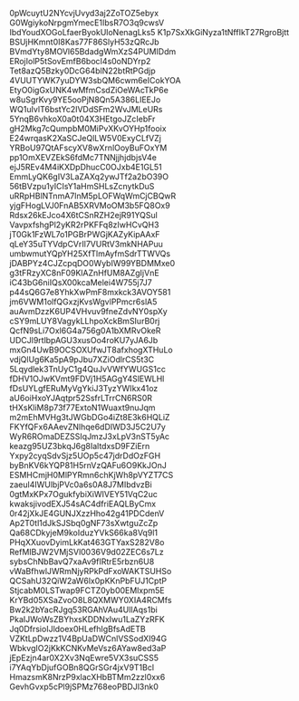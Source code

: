0pWcuytU2NYcvjUvyd3aj2ZoTOZ5ebyx
G0WgiykoNrpgmYmecE1IbsR7O3q9cwsV
IbdYoudXOGoLfaerByokUloNenagLks5
K1p7SxXkGiNyza1tNffIkT27RgroBjtt
BSUjHKmnt0I8Kas77F86SlyH53zQRcJb
BVmdYty8MOVl65BdadgWmXzS4PUMIDdm
ERojIolP5tSovEmfB6bocI4s0oNDYrp2
Tet8azQ5Bzky0DcG64blN22btRtPGdjp
4VUUTYWK7yuDYW3sbQM6cwm6eICokYOA
EtyO0igGxUNK4wMfmCsdZiOeWAcTkP6e
w8uSgrKvy9YE5ooPjN8Qn5A386LIEEJo
WQ1uIvlT6bstYc2IVDdSFm2WvJMLeURs
5YnqB6vhkoX0a0t04X3HEtgoJZcIebFr
gH2Mkg7cQumpbM0MiPvXKvOYHp1fooix
E24wrqasK2XaSCJeQlLW5V0ExyCLfVZj
YRBoU97QtAFscyXV8wXrnlOoyBuFOxYM
pp1OmXEVZEkS6fdMc7TNNjjhjdbjsV4e
ejJ5REv4M4iKXDpDhucC0OJxb4E1GL51
EmmLyQK6gIV3LaZAXq2ywJTf2a2bO39O
56tBVzpu1yICIsY1aHmSHLsZcnytkDuS
uRRpHBlNTnmA7lnM5pLOFWqWmCjCBQwR
yjgFHogLVJ0FnAB5XRVMoOM3b5FQ8Ox9
Rdsx26kEJco4X6tCSnRZH2ejR91YQSul
VavpxfshgPl2yKR2rPKFFq8zIwHCvQH3
jT0Gk1FzWL7o1PGBrPWGjKAZyKipAAxF
qLeY35uTYVdpCVrIl7VURtV3mkNHAPuu
umbwmutYQpYH25XfTlmAyfmSdrTTWVQs
jDABPYz4CJZcpqDO0WybIW99YBDMMxe0
g3tFRzyXC8nF09KlAZnHfUM8AZgIjVnE
iC43bG6niIQsX00kcaMelei4W755j7J7
p44sQ6G7e8YhkXwPmF8mxkck3AVOY581
jm6VWM1olfQGxzjKvsWgvlPPmcr6slA5
auAvmDzzK6UP4VHvuv9fneZdvNY0spXy
cSY9mLUY8VagykLLhpoXckBmSIurB0rj
QcfN9sLi7Oxl6G4a756g0A1bXMRvOkeR
UDCJl9rtlbpAGU3xusOo4roKU7yJA6Jb
mxGn4UwB9OCSOXUfwJT8afxhogXTHuLo
vdjQlUg6Ka5pA9pJbu7XZiOdlrCS5t3C
5Lqydlek3TnUyC1g4QuJvVWfYWUGS1cc
fDHV1OJwKVmt9FDVj1H5AGgY4SlEWLHl
fDsUYLgfERuMyVgYkiJ3TyzYWIkx41oz
aU6oiHxoYJAqtpr52SsfrLTrrCN6RS0R
tHXsKliM8p73f77ExtoN1Wuaxt9nuJqm
m2mEhMVHg3tJWGbDGo4iZt8E3k6HQLiZ
FKYfQFx6AAevZNlhqe6dDIWD3J5C2U7y
WyR6ROmaDEZSSIqJmzJ3xLpV3nST5yAc
keazg95UZ3bkqJ6g8IaltdxsD9FZiErn
Yxpy2cyqSdvSjz5UOp5c47jdrDdOzFGH
byBnKV6kYQP81H5rnVzQAFu6O9KkJOnJ
ESMHCmjH0MlPYRmn6chKjWh8pVYZT7CS
zaeul4IWUlbjPVc0a6s0A8J7MIbdvzBi
0gtMxKPx7OgukfybiXiWIVEY51VqC2uc
kwaksjivodEXJ54sAC4dfriEAQLByCmx
0r42jXkJE4GUNJXzzHho42g41PDCdenV
Ap2T0tl1dJkSJSbq0gNF73sXwtguZcZp
Qa68CDkyjeM9koIduzYVkS66ka8Vq9l1
PHqXXuovDyimLkKat463GTYaxS282V8o
RefMIBJW2VMjSVl0036V9d02ZEC6s7Lz
sybsChNbBavQ7xaAv9fIRtrE5rbzn6U8
vWaBfhwlJWRmNjyRPkPdFxoWAKTSUHSo
QCSahU32QiW2aW6lx0pKKnPbFUJ1CptP
StjcabM0LSTwap9FCTZ0yb00EMlxpm5E
KrYBd05XSaZvoO8L8QXMWY0XIA4RCMfs
Bw2k2bYacRJgq53RGAhVAu4UlIAqs1bi
PkaIJWoWsZBYhxsKDDNxIwu1LaZYzRFK
Jq0DfrsioIJldoex0HLefhIgBfsAdETB
VZKtLpDwzz1V4BpUaDWCnlVSSodXI94G
WbkvgIO2jKkKCNKvMeVsz6AYaw8ed3aP
jEpEzjn4ar0X2Xv3NqEwre5VX3suCSS5
i7YAqYbDjufGOBn8QGrSGr4jxV9T1Bcl
HmazsmK8NrzP9xlacXHbBTMm2zzl0xx6
GevhGvxp5cPl9jSPMz768eoPBDJl3nk0
